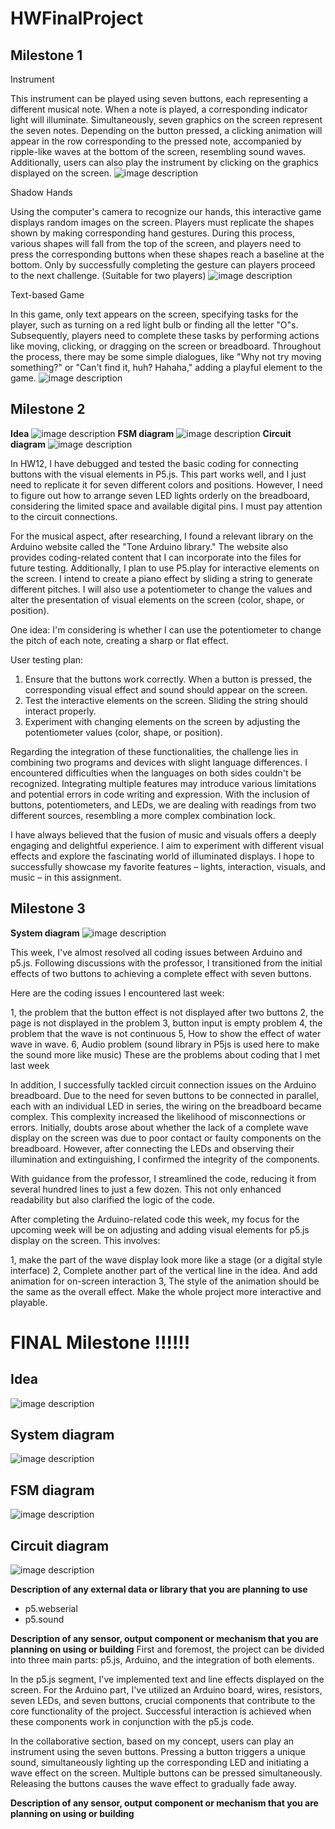 # HWFinalProject
## Milestone 1
Instrument

This instrument can be played using seven buttons, each representing a different musical note. When a note is played, a corresponding indicator light will illuminate. Simultaneously, seven graphics on the screen represent the seven notes. Depending on the button pressed, a clicking animation will appear in the row corresponding to the pressed note, accompanied by ripple-like waves at the bottom of the screen, resembling sound waves. Additionally, users can also play the instrument by clicking on the graphics displayed on the screen.
![image description](./3.jpg)


Shadow Hands

Using the computer's camera to recognize our hands, this interactive game displays random images on the screen. Players must replicate the shapes shown by making corresponding hand gestures. During this process, various shapes will fall from the top of the screen, and players need to press the corresponding buttons when these shapes reach a baseline at the bottom. Only by successfully completing the gesture can players proceed to the next challenge. (Suitable for two players)
![image description](./2.jpg)


Text-based Game

In this game, only text appears on the screen, specifying tasks for the player, such as turning on a red light bulb or finding all the letter "O"s. Subsequently, players need to complete these tasks by performing actions like moving, clicking, or dragging on the screen or breadboard. Throughout the process, there may be some simple dialogues, like "Why not try moving something?" or "Can't find it, huh? Hahaha," adding a playful element to the game.
![image description](./1.jpg)






## Milestone 2
**Idea**
![image description](./c.jpg)
**FSM diagram**
![image description](./a.jpg)
**Circuit diagram**
![image description](./b.jpg)

In HW12, I have debugged and tested the basic coding for connecting buttons with the visual elements in P5.js. This part works well, and I just need to replicate it for seven different colors and positions. However, I need to figure out how to arrange seven LED lights orderly on the breadboard, considering the limited space and available digital pins. I must pay attention to the circuit connections.

For the musical aspect, after researching, I found a relevant library on the Arduino website called the "Tone Arduino library." The website also provides coding-related content that I can incorporate into the files for future testing. Additionally, I plan to use P5.play for interactive elements on the screen. I intend to create a piano effect by sliding a string to generate different pitches. I will also use a potentiometer to change the values and alter the presentation of visual elements on the screen (color, shape, or position).

One idea: I'm considering is whether I can use the potentiometer to change the pitch of each note, creating a sharp or flat effect.

User testing plan:
1. Ensure that the buttons work correctly. When a button is pressed, the corresponding visual effect and sound should appear on the screen.
2. Test the interactive elements on the screen. Sliding the string should interact properly.
3. Experiment with changing elements on the screen by adjusting the potentiometer values (color, shape, or position).

Regarding the integration of these functionalities, the challenge lies in combining two programs and devices with slight language differences. I encountered difficulties when the languages on both sides couldn't be recognized. Integrating multiple features may introduce various limitations and potential errors in code writing and expression. With the inclusion of buttons, potentiometers, and LEDs, we are dealing with readings from two different sources, resembling a more complex combination lock.

I have always believed that the fusion of music and visuals offers a deeply engaging and delightful experience. I aim to experiment with different visual effects and explore the fascinating world of illuminated displays. I hope to successfully showcase my favorite features – lights, interaction, visuals, and music – in this assignment.



## Milestone 3
**System diagram**
![image description](./d.png)

This week, I've almost resolved all coding issues between Arduino and p5.js. Following discussions with the professor, I transitioned from the initial effects of two buttons to achieving a complete effect with seven buttons.

Here are the coding issues I encountered last week:

1, the problem that the button effect is not displayed after two buttons
2, the page is not displayed in the problem
3, button input is empty problem
4, the problem that the wave is not continuous
5, How to show the effect of water wave in wave.
6, Audio problem (sound library in P5js is used here to make the sound more like music)
These are the problems about coding that I met last week

In addition, I successfully tackled circuit connection issues on the Arduino breadboard. Due to the need for seven buttons to be connected in parallel, each with an individual LED in series, the wiring on the breadboard became complex. This complexity increased the likelihood of misconnections or errors. Initially, doubts arose about whether the lack of a complete wave display on the screen was due to poor contact or faulty components on the breadboard. However, after connecting the LEDs and observing their illumination and extinguishing, I confirmed the integrity of the components.

With guidance from the professor, I streamlined the code, reducing it from several hundred lines to just a few dozen. This not only enhanced readability but also clarified the logic of the code.

After completing the Arduino-related code this week, my focus for the upcoming week will be on adjusting and adding visual elements for p5.js display on the screen. This involves:

1, make the part of the wave display look more like a stage (or a digital style interface)
2, Complete another part of the vertical line in the idea. And add animation for on-screen interaction
3, The style of the animation should be the same as the overall effect. Make the whole project more interactive and playable.



# FINAL Milestone !!!!!!
## Idea
![image description](./c.jpg)
## System diagram
![image description](./d.png)
## FSM diagram
![image description](./a.jpg)
## Circuit diagram
![image description](./b.jpg)

**Description of any external data or library that you are planning to use**
- p5.webserial
- p5.sound

**Description of any sensor, output component or mechanism that you are planning on using or building**
First and foremost, the project can be divided into three main parts: p5.js, Arduino, and the integration of both elements.

In the p5.js segment, I've implemented text and line effects displayed on the screen.  For the Arduino part, I've utilized an Arduino board, wires, resistors, seven LEDs, and seven buttons, crucial components that contribute to the core functionality of the project.  Successful interaction is achieved when these components work in conjunction with the p5.js code.

In the collaborative section, based on my concept, users can play an instrument using the seven buttons.  Pressing a button triggers a unique sound, simultaneously lighting up the corresponding LED and initiating a wave effect on the screen.  Multiple buttons can be pressed simultaneously.  Releasing the buttons causes the wave effect to gradually fade away.



**Description of any sensor, output component or mechanism that you are planning on using or building**

